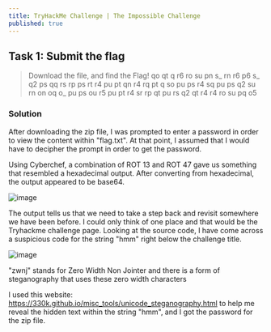 ```yaml
---
title: TryHackMe Challenge | The Impossible Challenge
published: true
---
```


## [](#header-2)Task 1: Submit the flag

> Download the file, and find the Flag!
> qo qt q r6 ro su pn s_ rn r6 p6 s_ q2 ps qq rs rp ps rt r4 pu pt qn r4 rq pt q so
> pu ps r4 sq pu ps q2 su rn on oq o_ pu ps ou r5 pu pt r4 sr rp qt pu rs q2 qt r4 r4 ro su pq o5


### [](#header-3)Solution

After downloading the zip file, I was prompted to enter a password in order to view the content within "flag.txt". At that point, I assumed that I would have to decipher the prompt in order to get the password.

Using Cyberchef, a combination of ROT 13 and ROT 47 gave us something that resembled a hexadecimal output. After converting from hexadecimal, the output appeared to be base64.

![image](https://user-images.githubusercontent.com/81070073/112229894-0a3bc300-8bf1-11eb-8c08-7dbd74b4d442.png)

The output tells us that we need to take a step back and revisit somewhere we have been before. I could only think of one place and that would be the Tryhackme challenge page.
Looking at the source code, I have come across a suspicious code for the string "hmm" right below the challenge title.

![image](https://user-images.githubusercontent.com/81070073/112230059-6f8fb400-8bf1-11eb-89eb-03d0593f4dc2.png)

"zwnj" stands for Zero Width Non Jointer and there is a form of steganography that uses these zero width characters

I used this website: https://330k.github.io/misc_tools/unicode_steganography.html to help me reveal the hidden text within the string "hmm", and I got the password for the zip file.
